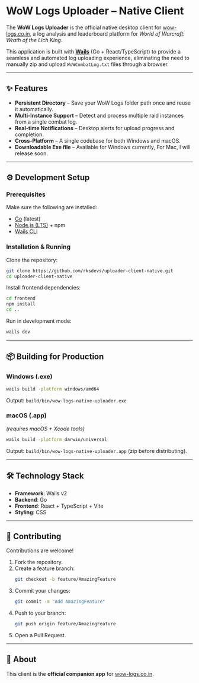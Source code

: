# WoW Logs Uploader – Native Client

The **WoW Logs Uploader** is the official native desktop client for [wow-logs.co.in](https://wow-logs.co.in), a log analysis and leaderboard platform for _World of Warcraft: Wrath of the Lich King_.

This application is built with **[Wails](https://wails.io)** (Go + React/TypeScript) to provide a seamless and automated log uploading experience, eliminating the need to manually zip and upload `WoWCombatLog.txt` files through a browser.

---

## ✨ Features

- **Persistent Directory** – Save your WoW Logs folder path once and reuse it automatically.
- **Multi-Instance Support** – Detect and process multiple raid instances from a single combat log.
- **Real-time Notifications** – Desktop alerts for upload progress and completion.
- **Cross-Platform** – A single codebase for both Windows and macOS.
- **Downloadable Exe file** – Available for Windows currently, For Mac, I will release soon.

---

## ⚙️ Development Setup

### Prerequisites

Make sure the following are installed:

- [Go](https://go.dev/dl/) (latest)
- [Node.js (LTS)](https://nodejs.org/en/) + npm
- [Wails CLI](https://wails.io/docs/gettingstarted/installation)

### Installation & Running

Clone the repository:

```bash
git clone https://github.com/rksdevs/uploader-client-native.git
cd uploader-client-native
```

Install frontend dependencies:

```bash
cd frontend
npm install
cd ..
```

Run in development mode:

```bash
wails dev
```

---

## 📦 Building for Production

### Windows (.exe)

```bash
wails build -platform windows/amd64
```

Output: `build/bin/wow-logs-native-uploader.exe`

### macOS (.app)

_(requires macOS + Xcode tools)_

```bash
wails build -platform darwin/universal
```

Output: `build/bin/wow-logs-native-uploader.app` (zip before distributing).

---

## 🛠️ Technology Stack

- **Framework**: Wails v2
- **Backend**: Go
- **Frontend**: React + TypeScript + Vite
- **Styling**: CSS

---

## 🤝 Contributing

Contributions are welcome!

1. Fork the repository.
2. Create a feature branch:
   ```bash
   git checkout -b feature/AmazingFeature
   ```
3. Commit your changes:
   ```bash
   git commit -m "Add AmazingFeature"
   ```
4. Push to your branch:
   ```bash
   git push origin feature/AmazingFeature
   ```
5. Open a Pull Request.

---

## 📌 About

This client is the **official companion app** for [wow-logs.co.in](https://wow-logs.co.in).
